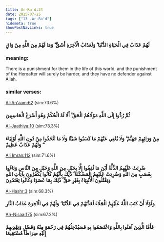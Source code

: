```yaml
---
title: Ar-Ra'd:34
date: 2015-07-25
tags: ["13 .Ar-Ra'd"]
hidemeta: true 
ShowPostNavLinks: true 
---
```

### لَهُمْ عَذَابٌ فِي الْحَيَاةِ الدُّنْيَا ۖ وَلَعَذَابُ الْآخِرَةِ أَشَقُّ ۖ وَمَا لَهُمْ مِنَ اللَّهِ مِنْ وَاقٍ
### meaning: 
There is a punishment for them in the life of this world, and the punishment of the Hereafter will surely be harder, and they have no defender against Allah.
### similar verses: 

[Al-An'aam:62](/6/62) (sim:73.6%)

### ثُمَّ رُدُّوا إِلَى اللَّهِ مَوْلَاهُمُ الْحَقِّ ۚ أَلَا لَهُ الْحُكْمُ وَهُوَ أَسْرَعُ الْحَاسِبِينَ

[Al-Jaathiya:10](/45/10) (sim:73.3%)

### مِنْ وَرَائِهِمْ جَهَنَّمُ ۖ وَلَا يُغْنِي عَنْهُمْ مَا كَسَبُوا شَيْئًا وَلَا مَا اتَّخَذُوا مِنْ دُونِ اللَّهِ أَوْلِيَاءَ ۖ وَلَهُمْ عَذَابٌ عَظِيمٌ

[Ali Imran:112](/3/112) (sim:71.6%)

### ضُرِبَتْ عَلَيْهِمُ الذِّلَّةُ أَيْنَ مَا ثُقِفُوا إِلَّا بِحَبْلٍ مِنَ اللَّهِ وَحَبْلٍ مِنَ النَّاسِ وَبَاءُوا بِغَضَبٍ مِنَ اللَّهِ وَضُرِبَتْ عَلَيْهِمُ الْمَسْكَنَةُ ۚ ذَٰلِكَ بِأَنَّهُمْ كَانُوا يَكْفُرُونَ بِآيَاتِ اللَّهِ وَيَقْتُلُونَ الْأَنْبِيَاءَ بِغَيْرِ حَقٍّ ۚ ذَٰلِكَ بِمَا عَصَوْا وَكَانُوا يَعْتَدُونَ

[Al-Hashr:3](/59/3) (sim:68.3%)

### وَلَوْلَا أَنْ كَتَبَ اللَّهُ عَلَيْهِمُ الْجَلَاءَ لَعَذَّبَهُمْ فِي الدُّنْيَا ۖ وَلَهُمْ فِي الْآخِرَةِ عَذَابُ النَّارِ

[An-Nisaa:175](/4/175) (sim:67.2%)

### فَأَمَّا الَّذِينَ آمَنُوا بِاللَّهِ وَاعْتَصَمُوا بِهِ فَسَيُدْخِلُهُمْ فِي رَحْمَةٍ مِنْهُ وَفَضْلٍ وَيَهْدِيهِمْ إِلَيْهِ صِرَاطًا مُسْتَقِيمًا
